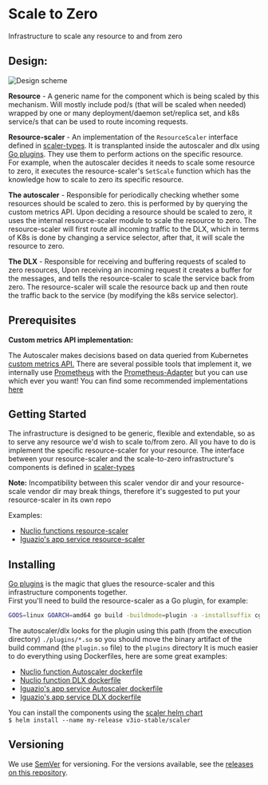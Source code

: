 # Scale to Zero

Infrastructure to scale any resource to and from zero

## Design:
![Design scheme](https://www.lucidchart.com/publicSegments/view/b01741e1-cb15-438e-8bd7-e5865dcc2043/image.jpeg)

**Resource** - A generic name for the component which is being scaled by this mechanism.
Will mostly include pod/s (that will be scaled when needed) wrapped by one or many deployment/daemon set/replica set, 
and k8s service/s that can be used to route incoming requests.

**Resource-scaler** - An implementation of the `ResourceScaler` interface defined in 
[scaler-types](https://github.com/v3io/scaler-types). It is transplanted inside the autoscaler and dlx using
[Go plugins](https://appliedgo.net/plugins/). They use them to perform actions on the specific resource.<br>
For example, when the autoscaler decides it needs to scale some resource to zero, it executes the resource-scaler's
`SetScale` function which has the knowledge how to scale to zero its specific resource.

**The autoscaler** - Responsible for periodically checking whether some resources should be scaled to zero. this is 
performed by by querying the custom metrics API. Upon deciding a resource should be scaled to zero, it uses the internal 
resource-scaler module to scale the resource to zero.
The resource-scaler will first route all incoming traffic to the DLX, which in terms of K8s is done by changing a 
service selector, after that, it will scale the resource to zero.

**The DLX** - Responsible for receiving and buffering requests of scaled to zero resources, Upon receiving an incoming 
request it creates a buffer for the messages, and tells the resource-scaler to scale the service back from zero.
The resource-scaler will scale the resource back up and then route the traffic back to the service (by modifying the k8s 
service selector).

## Prerequisites

**Custom metrics API implementation:**

The Autoscaler makes decisions based on data queried from Kubernetes 
[custom metrics API.](https://github.com/kubernetes/community/blob/master/contributors/design-proposals/instrumentation/custom-metrics-api.md)
There are several possible tools that implement it, we internally use
[Prometheus](https://prometheus.io/) with the [Prometheus-Adapter](https://github.com/DirectXMan12/k8s-prometheus-adapter)
but you can use which ever you want! You can find some recommended implementations 
[here](https://github.com/kubernetes/metrics/blob/master/IMPLEMENTATIONS.md#custom-metrics-api)

## Getting Started
The infrastructure is designed to be generic, flexible and extendable, so as to serve any resource we'd wish to scale 
to/from zero. All you have to do is implement the specific resource-scaler for your resource. The interface between your 
resource-scaler and the scale-to-zero infrastructure's components is defined in 
[scaler-types](https://github.com/v3io/scaler-types)

**Note:** Incompatibility between this scaler vendor dir and your resource-scale vendor dir may break things, 
therefore it's suggested to put your resource-scaler in its own repo

Examples:
* [Nuclio functions resource-scaler](https://github.com/nuclio/nuclio/blob/master/pkg/platform/kube/resourcescaler/resourcescaler.go)
* [Iguazio's app service resource-scaler](https://github.com/v3io/app-resource-scaler/blob/development/resourcescaler.go)  

## Installing
[Go plugins](https://appliedgo.net/plugins/) is the magic that glues the resource-scaler and this infrastructure 
components together.<br>
First you'll need to build the resource-scaler as a Go plugin, for example: <br>
```sh
GOOS=linux GOARCH=amd64 go build -buildmode=plugin -a -installsuffix cgo -ldflags="-s -w" -o ./plugin.so ./resourcescaler.go
```
The autoscaler/dlx looks for the plugin using this path (from the execution directory) `./plugins/*.so` so you should 
move the binary artifact of the build command (the `plugin.so` file) to the `plugins` directory
It is much easier to do everything using Dockerfiles, here are some great examples: 
* [Nuclio function Autoscaler dockerfile](https://github.com/nuclio/nuclio/blob/master/cmd/autoscaler/Dockerfile)  
* [Nuclio function DLX dockerfile](https://github.com/nuclio/nuclio/blob/master/cmd/dlx/Dockerfile)
* [Iguazio's app service Autoscaler dockerfile](https://github.com/v3io/app-resource-scaler/blob/development/autoscaler/Dockerfile)  
* [Iguazio's app service DLX dockerfile](https://github.com/v3io/app-resource-scaler/blob/development/dlx/Dockerfile)

You can install the components using the [scaler helm chart](https://github.com/v3io/helm-charts/tree/development/stable/scaler)<br>
`$ helm install --name my-release v3io-stable/scaler`


## Versioning

We use [SemVer](http://semver.org/) for versioning. For the versions available, see the 
[releases on this repository](https://github.com/v3io/scaler/releases).
